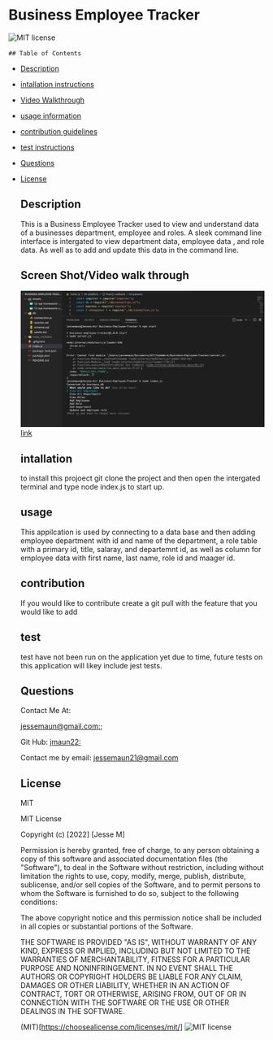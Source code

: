 # Business Employee Tracker
  
  ![MIT license](https://img.shields.io/badge/license-MIT-blue.svg)

    ## Table of Contents
  - [Description](#description)
  - [intallation instructions](#intallation)
   - [Video Walkthrough](#Screen)
  - [usage information](#usage)
  - [contribution guidelines](#contribution)
  - [test instructions](#test)
  - [Questions](#Questions)
  - [License](#License)



    ## Description
    This is a Business Employee Tracker used to view and understand data of a businesses department, employee and roles. A sleek command line interface is intergated to view department data, employee data , and role data. As well as to add and update this data in the command line. 
    ## Screen Shot/Video walk through
    
    ![Screen shot](https://github.com/Jmaun22/Business-Employee-Tracker/blob/706620ac36cec7b20604a26372f13158e4950cf5/Screen%20shot.png)
    [link](https://drive.google.com/file/d/1N2RmTJBN068K2wOSq6o5skCMvi4vgNll/view)
    

    ## intallation 
    to install this projoect git clone the project and then open the intergated terminal and type node index.js to start up. 


    ## usage 

    This appilcation is used by connecting to a data base and then adding employee department with id and name of the department, a role table with a primary id, title, salaray, and departemnt id, as well as column for employee data with first name, last name, role id and maager id.

    ## contribution

    If you would like to contribute create a git pull with the feature that you would like to add

    ## test 

    test have not been run on the application yet due to time, future tests on this application will likey include jest tests.

    ## Questions

    Contact Me At:



    [jessemaun@gmail.com:](jessemaun@gmail.com);

    Git Hub:
    [jmaun22:](https://github.com/Jmaun22)

    Contact me by email: jessemaun21@gmail.com

    ## License
    MIT
  
    
    MIT License

    Copyright (c) [2022] [Jesse M]
    
    Permission is hereby granted, free of charge, to any person obtaining a copy
    of this software and associated documentation files (the "Software"), to deal
    in the Software without restriction, including without limitation the rights
    to use, copy, modify, merge, publish, distribute, sublicense, and/or sell
    copies of the Software, and to permit persons to whom the Software is
    furnished to do so, subject to the following conditions:
    
    The above copyright notice and this permission notice shall be included in all
    copies or substantial portions of the Software.
    
    THE SOFTWARE IS PROVIDED "AS IS", WITHOUT WARRANTY OF ANY KIND, EXPRESS OR
    IMPLIED, INCLUDING BUT NOT LIMITED TO THE WARRANTIES OF MERCHANTABILITY,
    FITNESS FOR A PARTICULAR PURPOSE AND NONINFRINGEMENT. IN NO EVENT SHALL THE
    AUTHORS OR COPYRIGHT HOLDERS BE LIABLE FOR ANY CLAIM, DAMAGES OR OTHER
    LIABILITY, WHETHER IN AN ACTION OF CONTRACT, TORT OR OTHERWISE, ARISING FROM,
    OUT OF OR IN CONNECTION WITH THE SOFTWARE OR THE USE OR OTHER DEALINGS IN THE
    SOFTWARE.


    (MIT)[https://choosealicense.com/licenses/mit/]
    ![MIT license](https://img.shields.io/badge/license-MIT-blue.svg)

   

  
  
